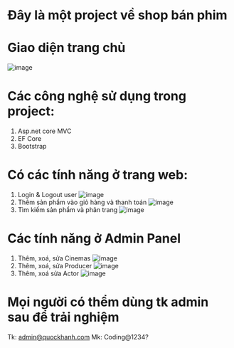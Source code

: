 # Đây là một project về shop bán phim
# Giao diện trang chủ
![image](https://user-images.githubusercontent.com/73975123/173310479-b379a000-4262-45cc-9fad-fba75bfd813f.png)
# Các công nghệ sử dụng trong project:
1. Asp.net core MVC
2. EF Core
3. Bootstrap
# Có các tính năng ở trang web:
1. Login & Logout user
![image](https://user-images.githubusercontent.com/73975123/173310371-8065b152-3ef0-4b17-958b-1e28fdbbfaea.png)
2. Thêm sản phẩm vào giỏ hàng và thanh toán
 ![image](https://user-images.githubusercontent.com/73975123/169935082-5d1be900-29cf-4846-93cb-85d0fb39dcfd.png)
3. Tìm kiếm sản phẩm và phân trang
![image](https://user-images.githubusercontent.com/73975123/173306720-9bb37abd-2cd9-4d17-b381-b3800f8eb173.png)
# Các tính năng ở Admin Panel
1. Thêm, xoá, sửa Cinemas
![image](https://user-images.githubusercontent.com/73975123/173307211-fe8b64b8-11d3-4f02-bb36-43b425c1d64d.png)
2. Thêm, xoá, sửa Producer
![image](https://user-images.githubusercontent.com/73975123/173309671-f68a1ea3-f3f5-4c57-ad7d-1f2631797d13.png)
3. Thêm, xoá sửa Actor
![image](https://user-images.githubusercontent.com/73975123/173309809-695799eb-219c-45c0-b7ce-55118ae6fb82.png)
# Mọi người có thểm dùng tk admin sau để trải nghiệm
Tk: admin@quockhanh.com
Mk: Coding@1234?

